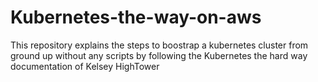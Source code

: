 # Kubernetes-the-way-on-aws
This repository explains the steps to boostrap a kubernetes cluster from ground up without any scripts by following the Kubernetes the hard way documentation of Kelsey HighTower

